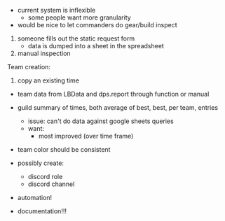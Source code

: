 - current system is inflexible
    - some people want more granularity
- would be nice to let commanders do gear/build inspect

1. someone fills out the static request form
    - data is dumped into a sheet in the spreadsheet
2. manual inspection

Team creation:
1. copy an existing time

- team data from LBData and dps.report through function or manual
- guild summary of times, both average of best, best, per team, entries
    - issue: can't do data against google sheets queries
    - want:
        - most improved (over time frame)
- team color should be consistent
- possibly create:
    - discord role
    - discord channel

- automation!
- documentation!!!
